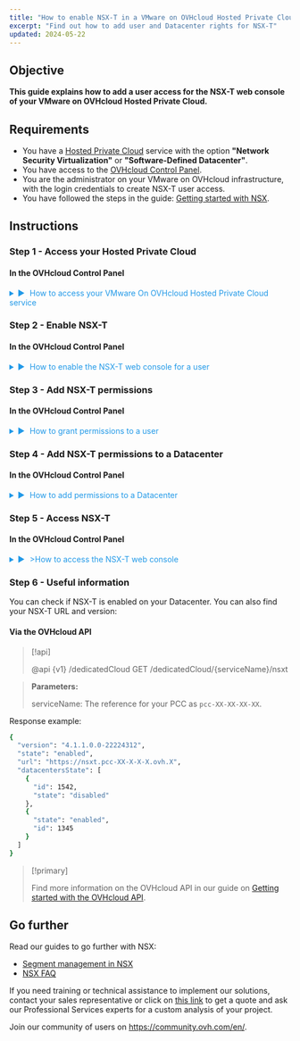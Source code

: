 ```yaml
---
title: "How to enable NSX-T in a VMware on OVHcloud Hosted Private Cloud (EN)"
excerpt: "Find out how to add user and Datacenter rights for NSX-T"
updated: 2024-05-22
---
```


<style>
details>summary {
	color:rgb(33, 153, 232) !important;
	cursor: pointer;
}
details>summary::before {
	content:'\25B6';
	padding-right:1ch;
}
details[open]>summary::before {
	content:'\25BC';
}
</style>


## Objective

**This guide explains how to add a user access for the NSX-T web console of your VMware on OVHcloud Hosted Private Cloud.**

## Requirements

- You have a [Hosted Private Cloud](https://www.ovhcloud.com/pl/hosted-private-cloud/vmware/) service with the option **"Network Security Virtualization"** or **"Software-Defined Datacenter"**.
- You have access to the [OVHcloud Control Panel](/links/manager).
- You are the administrator on your VMware on OVHcloud infrastructure, with the login credentials to create NSX-T user access.
- You have followed the steps in the guide: [Getting started with NSX](/pages/hosted_private_cloud/hosted_private_cloud_powered_by_vmware/nsx-01-first-steps).


## Instructions

### Step 1 - Access your Hosted Private Cloud

#### In the OVHcloud Control Panel

<details>

<summary>How to access your VMware On OVHcloud Hosted Private Cloud service</summary>

Log in to the [OVHcloud Control Panel](/links/manager).
</br></br>
Click on <code class="action">Hosted Private Cloud</code>.
</br></br>
- OVHcloud direct link: https://www.ovh.com/manager/#/dedicated/dedicated_cloud/PCC-XXX-XXX-XXX-XXX > Replace PCC-XXX-XXX-XXX-XXX with the name of your PCC service.

<p><img alt="NSX screenshot" class="thumbnail" src="/images/nsx_user_rights_7.png" loading="lazy"></p>

</details>

### Step 2 - Enable NSX-T

#### In the OVHcloud Control Panel

<details>

<summary>How to enable the NSX-T web console for a user</summary>

On the previously opened page, edit the user with whom you want to access the NSX-T web interface.
</br></br>
Click on: <code class="action">VMware</code> > <code class="action">PCC-XX-XX-XX-X</code> > <code class="action">Users</code> > <code class="action">Edit</code>. Activate the button <code class="action">NSX Interface</code>.

<p><img alt="NSX screenshot" class="thumbnail" src="/images/nsx_user_rights_3.png" loading="lazy"></p>
<p><img alt="NSX screenshot" class="thumbnail" src="/images/nsx_user_rights_13.png" loading="lazy"></p>
<p><img alt="NSX screenshot" class="thumbnail" src="/images/nsx_user_rights_1.png" loading="lazy"></p>

</details>

### Step 3 - Add NSX-T permissions

#### In the OVHcloud Control Panel

<details>
<summary>How to grant permissions to a user</summary>

Click on: <code class="action">VMware</code> > <code class="action">PCC-XX-XX-XX-XX</code> > <code class="action">Users</code> > <code class="action">Edit</code>.

<p><img alt="NSX screenshot" class="thumbnail" src="/images/nsx_user_rights_7.png" loading="lazy"></p>

</details>

### Step 4 - Add NSX-T permissions to a Datacenter

#### In the OVHcloud Control Panel

<details>
<summary>How to add permissions to a Datacenter</summary>

At this stage, you just need to modify the permissions for each Datacenter.
</br></br>
Click on: <code class="action">VMware</code> > <code class="action">PCC-XX-XX-XX-XX</code> > <code class="action">Users</code> > <code class="action">View / Edit rights for each DC</code> > <code class="action">Modify rights</code>.
</br></br>
In the new window, choose the required permissions from the 3 main sections: <code class="action">Vsphere access</code> > <code class="action">Access to vmNetwork</code> > <code class="action">Access to the V(X)LANs</code>.
</br></br>
The following rights are available: <strong>Operator</strong> / <strong>Administrator</strong> / <strong>None</strong> / <strong>Read-only</strong>
</br></br>
Only access to <code class="action">V(X)LANs</code> in <strong>Read-only</strong> is necessary to access the NSX-T web console.
</br></br>
Select <code class="action">Read-only</code> mode.
</br></br>
If you want to make changes in the NSX-T web interface, then additional rights will be required, such as <strong>Operator</strong> or <strong>Administrator</strong>.
<p><img alt="NSX screenshot" class="thumbnail" src="/images/nsx_user_rights_8.png" loading="lazy"></p>
</details>

### Step 5 - Access NSX-T

#### In the OVHcloud Control Panel

<details>
<summary>>How to access the NSX-T web console</summary>

In your Hosted Private Cloud tree view, click <code class="action">VMware</code> > <code class="action">PCC-XX-XX-XX-XX</code>.
</br></br>
- OVHcloud direct link: https://www.ovh.com/manager/#/dedicated/dedicated_cloud/PCC-XX-XX-XX-X > Replace PCC-XX-XX-XX-X with the name of your PCC service.
</br></br>
<img alt="NSX screenshot" class="thumbnail" src="/images/nsx_user_rights_9.png" loading="lazy">
</br></br>
<img alt="NSX screenshot" class="thumbnail" src="/images/nsx_user_rights_10.png" loading="lazy">
</br></br>
<img alt="NSX screenshot" class="thumbnail" src="/images/nsx_user_rights_11.png" loading="lazy">
</br></br>
<img alt="NSX screenshot" class="thumbnail" src="/images/nsx_user_rights_12.png" loading="lazy">

</details>

### Step 6 - Useful information

You can check if NSX-T is enabled on your Datacenter. You can also find your NSX-T URL and version:

#### Via the OVHcloud API

> [!api]
>
> @api {v1} /dedicatedCloud GET /dedicatedCloud/{serviceName}/nsxt

> **Parameters:**
>
> serviceName: The reference for your PCC as `pcc-XX-XX-XX-XX`.
> 

Response example:

```sh
{
  "version": "4.1.1.0.0-22224312",
  "state": "enabled",
  "url": "https://nsxt.pcc-XX-X-X-X.ovh.X",
  "datacentersState": [
    {
      "id": 1542,
      "state": "disabled"
    },
    {
      "state": "enabled",
      "id": 1345
    }
  ]
}
```

> [!primary]
>
>  Find more information on the OVHcloud API in our guide on [Getting started with the OVHcloud API](/pages/manage_and_operate/api/first-steps).


## Go further

Read our guides to go further with NSX:

- [Segment management in NSX](/pages/hosted_private_cloud/hosted_private_cloud_powered_by_vmware/nsx-02-segment-management)
- [NSX FAQ](/pages/hosted_private_cloud/hosted_private_cloud_powered_by_vmware/nsx-11-faq)

If you need training or technical assistance to implement our solutions, contact your sales representative or click on [this link](/links/professional-services) to get a quote and ask our Professional Services experts for a custom analysis of your project.

Join our community of users on <https://community.ovh.com/en/>.
